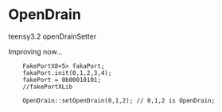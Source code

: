 # OpenDrain
teensy3.2 openDrainSetter

Improving now...

```cpp:example  
    FakePortX8<5> fakaPort; 
    fakaPort.init(0,1,2,3,4); 
    fakePort = 0b00010101;
    //fakePortXLib
   
    OpenDrain::setOpenDrain(0,1,2); // 0,1,2 is OpenDrain;
```
